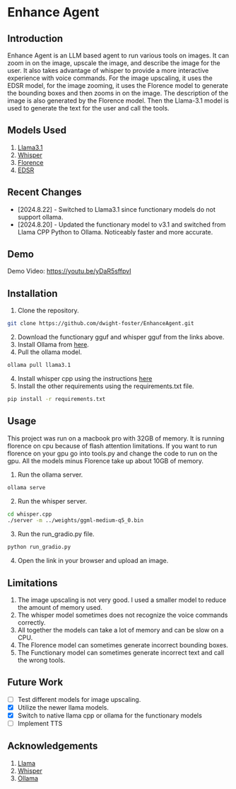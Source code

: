 # Enhance Agent
## Introduction
Enhance Agent is an LLM based agent to run various tools on images. It can zoom in on the image, upscale the image,
and describe the image for the user. It also takes advantage of whisper to provide a more interactive experience with voice commands.
For the image upscaling, it uses the EDSR model, for the image zooming, it uses the Florence model to generate the bounding boxes and then zooms in on the image. 
The description of the image is also generated by the Florence model. Then the Llama-3.1 model is used to generate the text for the user and call the tools.

## Models Used
1. [Llama3.1](https://ollama.com/library/llama3.1)
2. [Whisper](https://huggingface.co/ggerganov/whisper.cpp/tree/main)
3. [Florence](https://huggingface.co/microsoft/Florence-2-base-ft)
4. [EDSR](https://huggingface.co/eugenesiow/edsr-base)

## Recent Changes
* [2024.8.22] - Switched to Llama3.1 since functionary models do not support ollama. 
* [2024.8.20] - Updated the functionary model to v3.1 and switched from Llama CPP Python to Ollama. Noticeably faster and more accurate.

## Demo

Demo Video: https://youtu.be/yDaR5sffpvI

## Installation
1. Clone the repository.
```bash
git clone https://github.com/dwight-foster/EnhanceAgent.git
```
2. Download the functionary gguf and whisper gguf from the links above.
3. Install Ollama from [here](https://ollama.com/).
4. Pull the ollama model. 
```bash
ollama pull llama3.1
```
4. Install whisper cpp using the instructions [here](https://github.com/ggerganov/whisper.cpp)
5. Install the other requirements using the requirements.txt file.
```bash
pip install -r requirements.txt
```

## Usage
This project was run on a macbook pro with 32GB of memory. It is running florence on cpu because of flash attention limitations. 
If you want to run florence on your gpu go into tools.py and change the code to run on the gpu. All the models minus Florence take up about 10GB of memory.
1. Run the ollama server.
```bash
ollama serve 
```
2. Run the whisper server.
```bash
cd whisper.cpp
./server -m ../weights/ggml-medium-q5_0.bin
```
3. Run the run_gradio.py file.
```bash
python run_gradio.py
```
4. Open the link in your browser and upload an image.


## Limitations
1. The image upscaling is not very good. I used a smaller model to reduce the amount of memory used. 
2. The whisper model sometimes does not recognize the voice commands correctly.
3. All together the models can take a lot of memory and can be slow on a CPU.
4. The Florence model can sometimes generate incorrect bounding boxes.
5. The Functionary model can sometimes generate incorrect text and call the wrong tools.

## Future Work
- [ ] Test different models for image upscaling. 
- [x] Utilize the newer llama models.
- [x] Switch to native llama cpp or ollama for the functionary models
- [ ] Implement TTS 

## Acknowledgements
1. [Llama](https://ai.meta.com/blog/meta-llama-3-1/)
2. [Whisper](https://github.com/ggerganov/whisper.cpp)
3. [Ollama](https://github.com/ollama/ollama)
